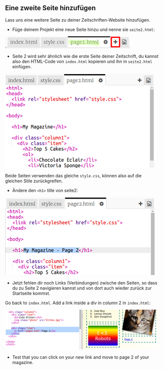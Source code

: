 ## Eine zweite Seite hinzufügen

Lass uns eine weitere Seite zu deiner Zeitschriften-Website hinzufügen.

+ Füge deinem Projekt eine neue Seite hinzu und nenne sie `seite2.html`:

![screenshot](images/magazine-page2.png)

+ Seite 2 wird sehr ähnlich wie die erste Seite deiner Zeitschrift, du kannst also den HTML-Code von `index.html` kopieren und ihn in `seite2.html` einfügen.

![screenshot](images/magazine-page2-html.png)

Beide Seiten verwenden das gleiche `style.css`, können also auf die gleichen Stile zurückgreifen.

+ Ändere den `<h1>` title von seite2:

![screenshot](images/magazine-page2-h1.png)

+ Jetzt fehlen dir noch Links (Verbindungen) zwische den Seiten, so dass du zu Seite 2 navigieren kannst und von dort auch wieder zurück zur Startseite kommst.

Go back to `index.html`. Add a link inside a div in column 2 in `index.html`:

![screenshot](images/magazine-page2-link.png)

+ Test that you can click on your new link and move to page 2 of your magazine.